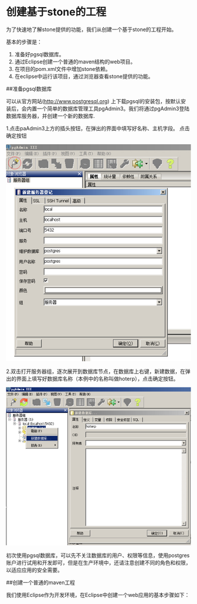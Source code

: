 # 创建基于stone的工程

为了快速地了解stone提供的功能，我们从创建一个基于stone的工程开始。

基本的步骤是：
1. 准备好pgsql数据库。
2. 通过Eclipse创建一个普通的maven结构的web项目。
3. 在项目的pom.xml文件中增加stone依赖。
4. 在eclipse中运行该项目，通过浏览器查看stone提供的功能。


##准备pgsql数据库

可以从官方网站(http://www.postgresql.org) 上下载pgsql的安装包，按默认安装后，会内置一个简单的数据库管理工具pgAdmin3。我们将通过pgAdmin3登陆数据库服务器，并创建一个新的数据库.

1.点击paAdmin3上方的插头按钮，在弹出的界面中填写好名称、主机字段。
点击确定按钮

![Figure 1-1](images/1/pgAdmin3建立数据库连接.jpg)

2.双击打开服务器组，逐次展开到数据库节点，在数据库上右键，新建数据，在弹出的界面上填写好数据库名称（本例中的名称叫做hoterp），点击确定按钮。

![Figure 1-1](images/1/pgAdmin3创建数据库.jpg)


初次使用pgsql数据库，可以先不关注数据库的用户、权限等信息，使用postgres账户进行试用和开发即可，但是在生产环境中，还请注意创建不同的角色和权限，以适应应用的安全需要。

##创建一个普通的maven工程

我们使用Eclipse作为开发环境，在Eclipse中创建一个web应用的基本步骤如下：